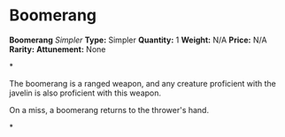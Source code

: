 # Boomerang

**Boomerang**
_Simpler_
**Type:** Simpler
**Quantity:** 1
**Weight:** N/A
**Price:** N/A
**Rarity:** 
**Attunement:** None

*<p>The boomerang is a ranged weapon, and any creature proficient with the javelin is also proficient with this weapon.

On a miss, a boomerang returns to the thrower's hand.</p>*
